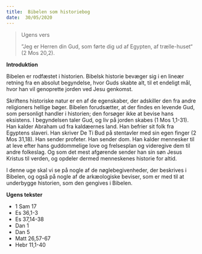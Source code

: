 ```yaml
---
title:  Bibelen som historiebog
date:  30/05/2020
---
```


> <p>Ugens vers</p>
> ”Jeg er Herren din Gud, som førte dig ud af Egypten, af trælle-huset“ (2 Mos 20,2).

**Introduktion**

Bibelen er rodfæstet i historien. Bibelsk historie bevæger sig i en lineær retning fra en absolut begyndelse, hvor Guds skabte alt, til et endeligt mål, hvor han vil genoprette jorden ved Jesu genkomst.

Skriftens historiske natur er en af de egenskaber, der adskiller den fra andre religioners hellige bøger. Bibelen forudsætter, at der findes en levende Gud, som personligt handler i historien; den forsøger ikke at bevise hans eksistens. I begyndelsen taler Gud, og liv på jorden skabes (1 Mos 1,1-31). Han kalder Abraham ud fra kaldæernes land. Han befrier sit folk fra Egyptens slaveri. Han skriver De Ti Bud på stentavler med sin egen finger (2 Mos 31,18). Han sender profeter. Han sender dom. Han kalder mennesker til at leve efter hans guddommelige love og frelsesplan og videregive dem til andre folkeslag. Og som det mest afgørende sender han sin søn Jesus Kristus til verden, og opdeler dermed menneskenes historie for altid.

I denne uge skal vi se på nogle af de nøglebegivenheder, der beskrives i Bibelen, og også på nogle af de arkæologiske beviser, som er med til at underbygge historien, som den gengives i Bibelen.

**Ugens tekster**

- 1 Sam 17
- Es 36,1-3
- Es 37,14-38
- Dan 1
- Dan 5
- Matt 26,57-67
- Hebr 11,1-40